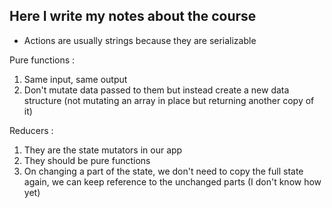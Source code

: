 ## Here I write my notes about the course 

- Actions are usually strings because they are serializable

Pure functions : 
1. Same input, same output
2. Don't mutate data passed to them but instead create a new data structure (not mutating an array in place but returning another copy of it)

Reducers : 
1. They are the state mutators in our app
2. They should be pure functions
3. On changing a part of the state, we don't need to copy the full state again, we can keep reference to the unchanged parts (I don't know how yet)